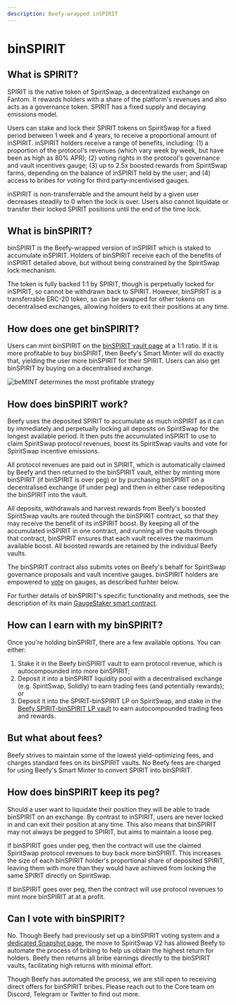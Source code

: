 ```yaml
---
description: Beefy-wrapped inSPIRIT
---
```


# binSPIRIT

## What is SPIRIT?

SPIRIT is the native token of SpiritSwap, a decentralized exchange on Fantom. It rewards holders with a share of the platform's revenues and also acts as a governance token. SPIRIT has a fixed supply and decaying emissions model.

Users can stake and lock their SPIRIT tokens on SpiritSwap for a fixed period between 1 week and 4 years, to receive a proportional amount of inSPIRIT. inSPIRIT holders receive a range of benefits, including: (1) a proportion of the protocol's revenues (which vary week by week, but have been as high as 80% APR); (2) voting rights in the protocol's governance and vault incentives gauge; (3) up to 2.5x boosted rewards from SpiritSwap farms, depending on the balance of inSPIRIT held by the user; and (4) access to bribes for voting for third party-incentivised gauges.

inSPIRIT is non-transferrable and the amount held by a given user decreases steadily to 0 when the lock is over. Users also cannot liquidate or transfer their locked SPIRIT positions until the end of the time lock.

## What is binSPIRIT?

binSPIRIT is the Beefy-wrapped version of inSPIRIT which is staked to accumulate inSPIRIT. Holders of binSPIRIT receive each of the benefits of inSPIRIT detailed above, but without being constrained by the SpiritSwap lock mechanism.

The token is fully backed 1:1 by SPIRIT, though is perpetually locked for inSPIRIT, so cannot be withdrawn back to SPIRIT. However, binSPIRIT is a transferrable ERC-20 token, so can be swapped for other tokens on decentralised exchanges, allowing holders to exit their positions at any time.

## How does one get binSPIRIT?

Users can mint binSPIRIT on the [binSPIRIT vault page](https://app.beefy.finance/#/vault/beefy-binspirit) at a 1:1 ratio. If it is more profitable to buy binSPIRIT, then Beefy's Smart Minter will do exactly that, yielding the user more binSPIRIT for their SPIRIT. Users can also get binSPIRIT by buying on a decentralised exchange.

![beMINT determines the most profitable strategy](../../../.gitbook/assets/binspirit\_mint.jpg)

## How does binSPIRIT work?

Beefy uses the deposited SPIRIT to accumulate as much inSPIRIT as it can by immediately and perpetually locking all deposits on SpiritSwap for the longest available period. It then puts the accumulated inSPIRIT to use to claim SpiritSwap protocol revenues, boost its SpiritSwap vaults and vote for SpiritSwap incentive emissions. &#x20;

All protocol revenues are paid out in SPIRIT, which is automatically claimed by Beefy and then returned to the binSPIRIT vault, either by minting more binSPIRIT (if binSPIRIT is over peg) or by purchasing binSPIRIT on a decentralised exchange (if under peg) and then in either case redepositing the binSPIRIT into the vault.

All deposits, withdrawals and harvest rewards from Beefy's boosted SpiritSwap vaults are routed through the binSPIRIT contract, so that they may receive the benefit of its inSPIRIT boost. By keeping all of the accumulated inSPIRIT in one contract, and running all the vaults through that contract, binSPIRIT ensures that each vault receives the maximum available boost. All boosted rewards are retained by the individual Beefy vaults.

The binSPIRIT contract also submits votes on Beefy's behalf for SpiritSwap governance proposals and vault incentive gauges. binSPIRIT holders are empowered to [vote](./#can-i-vote-with-binspirit) on gauges, as described furhter below.

For further details of binSPIRIT's specific functionality and methods, see the description of its main [GaugeStaker smart contract](gaugestaker-contract.md).

## How can I earn with my binSPIRIT?

Once you're holding binSPIRIT, there are a few available options. You can either: &#x20;

1. Stake it in the Beefy binSPIRIT vault to earn protocol revenue, which is autocompounded into more binSPIRIT;
2. Deposit it into a binSPIRIT liquidity pool with a decentralised exchange (e.g. SpiritSwap, Solidly) to earn trading fees (and potentially rewards); or
3. Deposit it into the SPIRIT-binSPIRIT LP on SpiritSwap, and stake in the [Beefy SPIRIT-binSPIRIT LP vault](https://app.beefy.finance/#/vault/spirit-binspirit-spirit) to earn autocompounded trading fees and rewards.&#x20;

## But what about fees?

Beefy strives to maintain some of the lowest yield-optimizing fees, and charges standard fees on its binSPIRIT vaults. No Beefy fees are charged for using Beefy's Smart Minter to convert SPIRIT into binSPIRIT.

## How does binSPIRIT keep its peg?

Should a user want to liquidate their position they will be able to trade binSPIRIT on an exchange. By contrast to inSPIRIT, users are never locked in and can exit their position at any time. This also means that binSPIRIT may not always be pegged to SPIRIT, but aims to maintain a loose peg.&#x20;

If binSPIRIT goes under peg, then the contract will use the claimed SpiritSwap protocol revenues to buy back more binSPIRIT. This increases the size of each binSPIRIT holder's proportional share of deposited SPIRIT, leaving them with more than they would have achieved from locking the same SPIRIT directly on SpiritSwap.

If binSPIRIT goes over peg, then the contract will use protocol revenues to mint more binSPIRIT at at a profit.

## Can I vote with binSPIRIT? <a href="#can-i-vote-with-binspirit" id="can-i-vote-with-binspirit"></a>

No. Though Beefy had previously set up a binSPIRIT voting system and a [dedicated Snapshot page](https://snapshot.org/#/binspirit.eth), the move to SpiritSwap V2 has allowed Beefy to automate the process of bribing to help us obtain the highest return for holders. Beefy then returns all bribe earnings directly to the binSPIRIT vaults, facilitating high returns with minimal effort.

Though Beefy has automated the process, we are still open to receiving direct offers for binSPIRIT bribes. Please reach out to the Core team on Discord, Telegram or Twitter to find out more.
